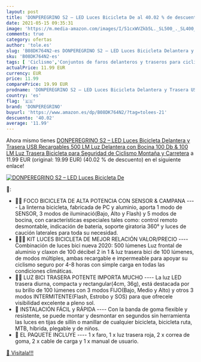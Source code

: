 ```yaml
---
layout: post
title: 'DONPEREGRINO S2 – LED Luces Bicicleta De al 40.02 % de descuento'
date: 2021-05-15 09:35:31
image: 'https://m.media-amazon.com/images/I/51cxWVZkb5L._SL500_._SL400_.jpg'
comments: true
category: ofertas
author: 'tole.es'
slug: 'B08DK764N2-es DONPEREGRINO S2 – LED Luces Bicicleta Delantera y Trasera...'
sku: 'B08DK764N2-es'
tags: [ 'Ciclismo','Conjuntos de faros delanteros y traseros para ciclismo','Deportes y aire libre','Luces y reflectores de ciclismo','Ropa y equipo para deportes','bicicleta','donperegrino', ]
actualPrice: 11.99 EUR
currency: EUR
price: 11.99
comparePrice: 19.99 EUR
prodname: 'DONPEREGRINO S2 – LED Luces Bicicleta Delantera y Trasera USB Recargables  500 LM Luz Delantera con Bocina 100 Db & 100 LM Luz Trasera Bicicleta para Seguridad de Ciclismo Montaña y Carretera'
country: 'es'
flag: '🇪🇸'
brand: 'DONPEREGRINO'
buyurl: 'https://www.amazon.es/dp/B08DK764N2/?tag=tolees-21'
descuento: '40.02'
average: '11.99'
---
```


Ahora mismo tienes [DONPEREGRINO S2 – LED Luces Bicicleta Delantera y Trasera USB Recargables  500 LM Luz Delantera con Bocina 100 Db & 100 LM Luz Trasera Bicicleta para Seguridad de Ciclismo Montaña y Carretera](https://www.amazon.es/dp/B08DK764N2/?tag=tolees-21) a 11.99 EUR (original: 19.99 EUR) (40.02 %  de descuento) en el siguiente enlace!

[![DONPEREGRINO S2 – LED Luces Bicicleta De](https://m.media-amazon.com/images/I/51cxWVZkb5L._SL500_._SL400_.jpg)](https://www.amazon.es/dp/B08DK764N2/?tag=tolees-21)

🔎:

- 🚩🚩 FOCO BICICLETA DE ALTA POTENCIA CON SENSOR & CAMPANA ---- La linterna bicicleta, fabricada de PC y aluminio, aporta 1 modo de SENSOR, 3 modos de iluminació(Bajo, Alto y Flash) y 5 modos de bocina, con características especiales tales como: control remoto desmontable, indicación de batería, soporte giratoria 360° y luces de caución laterales para toda su necesidad.
- 🚩🚩🚩 KIT LUCES BICICLETA DE MEJOR RELACIÓN VALOR/PRECIO ---- Combinación de luces bici nueva 2020: 500 lúmenes Luz frontal de aluminio y claxon de 100 décibel 2 in 1 & luz trasera bici de 100 lúmenes, de modos múltiples, ambas recargable e impermeable para apoyar su ciclismo seguro por 4-8 horas con simple carga en todas las condiciones climáticas.
- 🚩🚩 LUZ BICI TRASERA POTENTE IMPORTA MUCHO ---- La luz LED trasera diurna, compacta y rectangular(4cm, 36g), está destacada por su brillo de 100 lúmenes con 3 modos FIJO(Bajo, Medio y Alto) y otros 3 modos INTERMITENTE(Flash, Estrobo y SOS) para que ofrecele visibilidad excelente a pleno sol.
- 🚩 INSTALACIÓN FÁCIL y RÁPIDA ---- Con la banda de goma flexible y resistente, se puede montar y desmontar en segundos sin herramienta las luces en tijas de sillín o manillar de cualquier bicicleta, bicicleta ruta, MTB, híbrida, plegable y de niños.
- 🚩 EL PAQUETE INCLUYE ---- 1 x faro, 1 x luz trasera roja, 2 x correa de goma, 2 x cable de carga y 1 x manual de usuario.

[🛒 Visítala!!!](https://www.amazon.es/dp/B08DK764N2/?tag=tolees-21)
